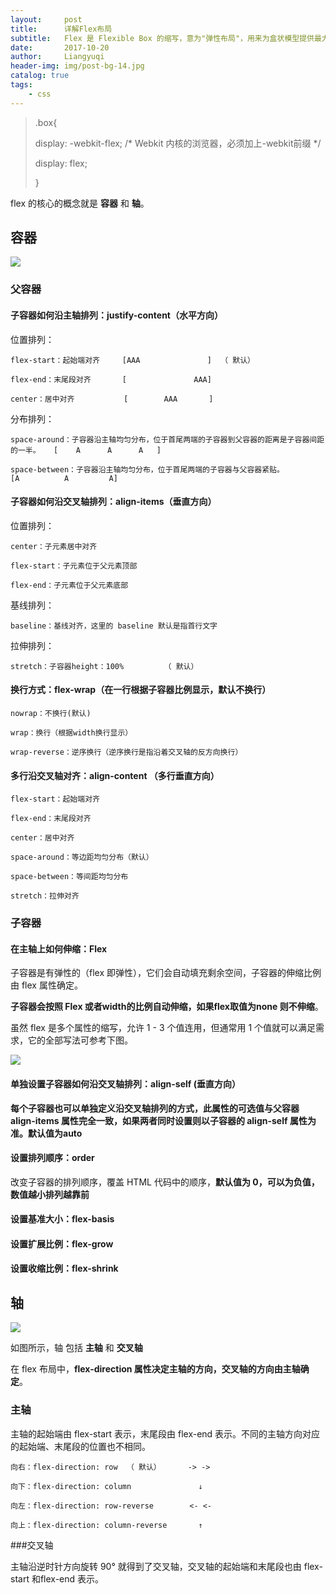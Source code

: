 ```yaml
---
layout:     post
title:      详解Flex布局
subtitle:   Flex 是 Flexible Box 的缩写，意为"弹性布局"，用来为盒状模型提供最大的灵活性。
date:       2017-10-20
author:     Liangyuqi
header-img: img/post-bg-14.jpg
catalog: true
tags:
    - css
---
```


> .box{
>
>   display: -webkit-flex; /* Webkit 内核的浏览器，必须加上-webkit前缀 */
>   
>   display: flex;
>   
>  }

flex 的核心的概念就是 **容器** 和 **轴**。

## 容器

![](http://photo.lustforlife.cn/22.png)

### 父容器

#### 子容器如何沿主轴排列：**justify-content（水平方向）** 

位置排列：

	flex-start：起始端对齐     [AAA               ]  （ 默认）
	
	flex-end：末尾段对齐       [               AAA]
	
	center：居中对齐           [        AAA       ]

分布排列：

	space-around：子容器沿主轴均匀分布，位于首尾两端的子容器到父容器的距离是子容器间距的一半。   [    A      A      A   ]          
	
	space-between：子容器沿主轴均匀分布，位于首尾两端的子容器与父容器紧贴。                   [A          A         A]     

#### 子容器如何沿交叉轴排列：**align-items（垂直方向）**

位置排列：

	center：子元素居中对齐

    flex-start：子元素位于父元素顶部

    flex-end：子元素位于父元素底部

基线排列：

	baseline：基线对齐，这里的 baseline 默认是指首行文字

拉伸排列：

	stretch：子容器height：100%         （ 默认）

#### 换行方式：flex-wrap（在一行根据子容器比例显示，默认不换行）

	nowrap：不换行(默认)
	
	wrap：换行（根据width换行显示）
	
	wrap-reverse：逆序换行（逆序换行是指沿着交叉轴的反方向换行）

#### 多行沿交叉轴对齐：align-content （多行垂直方向）

	flex-start：起始端对齐
	
	flex-end：末尾段对齐
	
	center：居中对齐
	
	space-around：等边距均匀分布（默认）
	
	space-between：等间距均匀分布
	
	stretch：拉伸对齐

### 子容器

#### 在主轴上如何伸缩：**Flex**

子容器是有弹性的（flex 即弹性），它们会自动填充剩余空间，子容器的伸缩比例由 flex 属性确定。

**子容器会按照 Flex 或者width的比例自动伸缩，如果flex取值为none 则不伸缩**。

虽然 flex 是多个属性的缩写，允许 1 - 3 个值连用，但通常用 1 个值就可以满足需求，它的全部写法可参考下图。

![](http://photo.lustforlife.cn/23.png)

#### 单独设置子容器如何沿交叉轴排列：**align-self (垂直方向）**

**每个子容器也可以单独定义沿交叉轴排列的方式，此属性的可选值与父容器 align-items 属性完全一致，如果两者同时设置则以子容器的 align-self 属性为准。默认值为auto**

#### 设置排列顺序：order

改变子容器的排列顺序，覆盖 HTML 代码中的顺序，**默认值为 0，可以为负值，数值越小排列越靠前**

#### 设置基准大小：flex-basis

#### 设置扩展比例：flex-grow

#### 设置收缩比例：flex-shrink

## 轴

![](http://photo.lustforlife.cn/24.png)

如图所示，轴 包括 **主轴** 和 **交叉轴**

在 flex 布局中，**flex-direction 属性决定主轴的方向，交叉轴的方向由主轴确定**。

### 主轴

主轴的起始端由 flex-start 表示，末尾段由 flex-end 表示。不同的主轴方向对应的起始端、末尾段的位置也不相同。

	向右：flex-direction: row  （ 默认）      -> ->
	
	向下：flex-direction: column               ↓
	
	向左：flex-direction: row-reverse        <- <- 
	
	向上：flex-direction: column-reverse       ↑

###交叉轴

主轴沿逆时针方向旋转 90° 就得到了交叉轴，交叉轴的起始端和末尾段也由 flex-start 和flex-end 表示。

